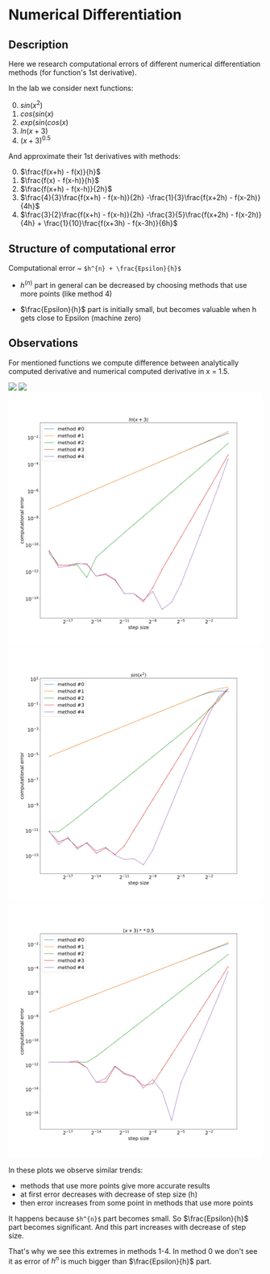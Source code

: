 # Numerical Differentiation

## Description

Here we research computational errors of different numerical differentiation methods (for function's 1st derivative).

In the lab we consider next functions:

0) $sin(x^2)$
1) $cos(sin(x)$
2) $exp(sin(cos(x)$
3) $ln(x + 3)$
4) $(x + 3)^{0.5}$

And approximate their 1st derivatives with methods:

0) $\frac{f(x+h) - f(x)}{h}$
1) $\frac{f(x) - f(x-h)}{h}$
2) $\frac{f(x+h) - f(x-h)}{2h}$
3) $\frac{4}{3}\frac{f(x+h) - f(x-h)}{2h} -\frac{1}{3}\frac{f(x+2h) - f(x-2h)}{4h}$
4) $\frac{3}{2}\frac{f(x+h) - f(x-h)}{2h} -\frac{3}{5}\frac{f(x+2h) - f(x-2h)}{4h} + \frac{1}{10}\frac{f(x+3h) - f(x-3h)}{6h}$

## Structure of computational error

Computational error ~ `$h^{n} + \frac{Epsilon}{h}$`

* $h^(n)$ part in general can be decreased by choosing methods that use more points (like method 4)

* $\frac{Epsilon}{h}$ part is initially small, but becomes valuable when h gets close to Epsilon (machine zero)


## Observations

For mentioned functions we compute difference between analytically computed derivative and numerical computed derivative in x = 1.5.

![](plots/cos(sin(x)).svg)
![](plots/exp(sin(cos(x))).svg)
![](plots/ln(x+3).svg)
![](plots/sin(x^2).svg)
![](plots/(x+3)**0.5.svg)

 In these plots we observe similar trends:

+ methods that use more points give more accurate results
+ at first error decreases with decrease of step size (h)
+ then error increases from some point in methods that use more points

It happens because `$h^{n}$` part becomes small. So $\frac{Epsilon}{h}$ part becomes significant. And this part increases with decrease of step size.

That's why we see this extremes in methods 1-4. In method 0 we don't see it as error of $h^{n}$ is much bigger than $\frac{Epsilon}{h}$ part.

